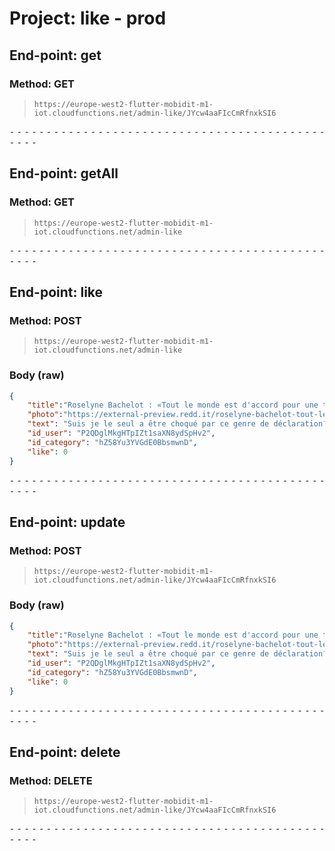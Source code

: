 # Project: like - prod

## End-point: get
### Method: GET
>```
>https://europe-west2-flutter-mobidit-m1-iot.cloudfunctions.net/admin-like/JYcw4aaFIcCmRfnxkSI6
>```

⁃ ⁃ ⁃ ⁃ ⁃ ⁃ ⁃ ⁃ ⁃ ⁃ ⁃ ⁃ ⁃ ⁃ ⁃ ⁃ ⁃ ⁃ ⁃ ⁃ ⁃ ⁃ ⁃ ⁃ ⁃ ⁃ ⁃ ⁃ ⁃ ⁃ ⁃ ⁃ ⁃ ⁃ ⁃ ⁃ ⁃ ⁃ ⁃ ⁃ ⁃ ⁃ ⁃ ⁃ ⁃ ⁃ ⁃

## End-point: getAll
### Method: GET
>```
>https://europe-west2-flutter-mobidit-m1-iot.cloudfunctions.net/admin-like
>```

⁃ ⁃ ⁃ ⁃ ⁃ ⁃ ⁃ ⁃ ⁃ ⁃ ⁃ ⁃ ⁃ ⁃ ⁃ ⁃ ⁃ ⁃ ⁃ ⁃ ⁃ ⁃ ⁃ ⁃ ⁃ ⁃ ⁃ ⁃ ⁃ ⁃ ⁃ ⁃ ⁃ ⁃ ⁃ ⁃ ⁃ ⁃ ⁃ ⁃ ⁃ ⁃ ⁃ ⁃ ⁃ ⁃ ⁃

## End-point: like
### Method: POST
>```
>https://europe-west2-flutter-mobidit-m1-iot.cloudfunctions.net/admin-like
>```
### Body (**raw**)

```json
{
    "title":"Roselyne Bachelot : «Tout le monde est d'accord pour une troisième candidature d'Emmanuel Macron»",
    "photo":"https://external-preview.redd.it/roselyne-bachelot-tout-le-monde-est-daccord-pour-une-v0-3TkFjEY8aBIR_u26ngAows6t3zdcxGRu00HzPW0nqtA.jpg?auto=webp&v=enabled&s=1c42d405f70ff461b632a05b8cc7877415154769",
    "text": "Suis je le seul a être choqué par ce genre de déclaration? Est ce qu'il croit vraiment être la seule solution et le seul à incarner un paradigme de société valable?",
    "id_user": "P2QDglMkgHTpIZt1saXN8ydSpHv2",
    "id_category": "hZ58Yu3YVGdE0BbsmwnD",
    "like": 0
}
```


⁃ ⁃ ⁃ ⁃ ⁃ ⁃ ⁃ ⁃ ⁃ ⁃ ⁃ ⁃ ⁃ ⁃ ⁃ ⁃ ⁃ ⁃ ⁃ ⁃ ⁃ ⁃ ⁃ ⁃ ⁃ ⁃ ⁃ ⁃ ⁃ ⁃ ⁃ ⁃ ⁃ ⁃ ⁃ ⁃ ⁃ ⁃ ⁃ ⁃ ⁃ ⁃ ⁃ ⁃ ⁃ ⁃ ⁃

## End-point: update
### Method: POST
>```
>https://europe-west2-flutter-mobidit-m1-iot.cloudfunctions.net/admin-like/JYcw4aaFIcCmRfnxkSI6
>```
### Body (**raw**)

```json
{
    "title":"Roselyne Bachelot : «Tout le monde est d'accord pour une troisième candidature d'Emmanuel Macron»",
    "photo":"https://external-preview.redd.it/roselyne-bachelot-tout-le-monde-est-daccord-pour-une-v0-3TkFjEY8aBIR_u26ngAows6t3zdcxGRu00HzPW0nqtA.jpg?auto=webp&v=enabled&s=1c42d405f70ff461b632a05b8cc7877415154769",
    "text": "Suis je le seul a être choqué par ce genre de déclaration? Est ce qu'il croit vraiment être la seule solution et le seul à incarner un paradigme de société valable?",
    "id_user": "P2QDglMkgHTpIZt1saXN8ydSpHv2",
    "id_category": "hZ58Yu3YVGdE0BbsmwnD",
    "like": 0
}
```


⁃ ⁃ ⁃ ⁃ ⁃ ⁃ ⁃ ⁃ ⁃ ⁃ ⁃ ⁃ ⁃ ⁃ ⁃ ⁃ ⁃ ⁃ ⁃ ⁃ ⁃ ⁃ ⁃ ⁃ ⁃ ⁃ ⁃ ⁃ ⁃ ⁃ ⁃ ⁃ ⁃ ⁃ ⁃ ⁃ ⁃ ⁃ ⁃ ⁃ ⁃ ⁃ ⁃ ⁃ ⁃ ⁃ ⁃

## End-point: delete
### Method: DELETE
>```
>https://europe-west2-flutter-mobidit-m1-iot.cloudfunctions.net/admin-like/JYcw4aaFIcCmRfnxkSI6
>```

⁃ ⁃ ⁃ ⁃ ⁃ ⁃ ⁃ ⁃ ⁃ ⁃ ⁃ ⁃ ⁃ ⁃ ⁃ ⁃ ⁃ ⁃ ⁃ ⁃ ⁃ ⁃ ⁃ ⁃ ⁃ ⁃ ⁃ ⁃ ⁃ ⁃ ⁃ ⁃ ⁃ ⁃ ⁃ ⁃ ⁃ ⁃ ⁃ ⁃ ⁃ ⁃ ⁃ ⁃ ⁃ ⁃ ⁃
